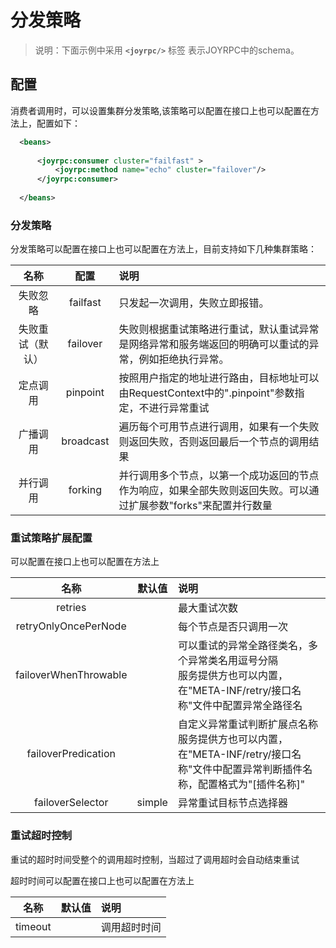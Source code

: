 分发策略
==

>说明：下面示例中采用  **`<joyrpc/>`** 标签 表示JOYRPC中的schema。

## 配置
消费者调用时，可以设置集群分发策略,该策略可以配置在接口上也可以配置在方法上，配置如下：

  ````xml
    <beans>
    
        <joyrpc:consumer cluster="failfast" >
            <joyrpc:method name="echo" cluster="failover"/>
        </joyrpc:consumer>
    
    </beans>
  ````
### 分发策略

分发策略可以配置在接口上也可以配置在方法上，目前支持如下几种集群策略：

  |名称|配置|说明|
  | :----: | :----: | :---- |
  | 失败忽略 | failfast | 只发起一次调用，失败立即报错。 |
  | 失败重试（默认） | failover | 失败则根据重试策略进行重试，默认重试异常是网络异常和服务端返回的明确可以重试的异常，例如拒绝执行异常。 |
  | 定点调用 | pinpoint | 按照用户指定的地址进行路由，目标地址可以由RequestContext中的".pinpoint"参数指定，不进行异常重试 |
  | 广播调用 | broadcast | 遍历每个可用节点进行调用，如果有一个失败则返回失败，否则返回最后一个节点的调用结果 |
  | 并行调用 | forking | 并行调用多个节点，以第一个成功返回的节点作为响应，如果全部失败则返回失败。可以通过扩展参数"forks"来配置并行数量 |
  

### 重试策略扩展配置

可以配置在接口上也可以配置在方法上

  |名称|默认值|说明|
  | :----: | :----: | :---- |
  | retries |  | 最大重试次数 |
  | retryOnlyOncePerNode |  | 每个节点是否只调用一次 |
  | failoverWhenThrowable |  | 可以重试的异常全路径类名，多个异常类名用逗号分隔<br/> 服务提供方也可以内置，在"META-INF/retry/接口名称"文件中配置异常全路径名|
  | failoverPredication |  | 自定义异常重试判断扩展点名称<br/> 服务提供方也可以内置，在"META-INF/retry/接口名称"文件中配置异常判断插件名称，配置格式为"\[插件名称\]" |
  | failoverSelector | simple | 异常重试目标节点选择器 |
  
### 重试超时控制

重试的超时时间受整个的调用超时控制，当超过了调用超时会自动结束重试

超时时间可以配置在接口上也可以配置在方法上

  |名称|默认值|说明|
  | :----: | :----: | :---- |
  | timeout |  | 调用超时时间 |